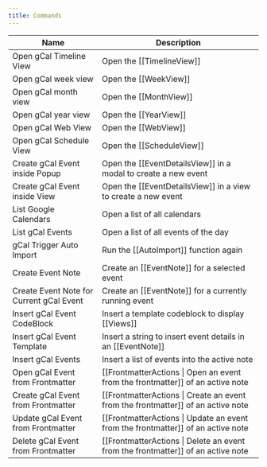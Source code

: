 ```yaml
---
title: Commands
---
```


|Name|Description|
|---|---|
|Open gCal Timeline View | Open the [[TimelineView]] |
|Open gCal week view | Open the [[WeekView]] |
|Open gCal month view | Open the [[MonthView]] |
|Open gCal year view | Open the [[YearView]] |
|Open gCal Web View | Open the [[WebView]] |
|Open gCal Schedule View | Open the [[ScheduleView]] |
|Create gCal Event inside Popup | Open the [[EventDetailsView]] in a modal to create a new event |
|Create gCal Event inside View | Open the [[EventDetailsView]] in a view to create a new event |
|List Google Calendars | Open a list of all calendars |
|List gCal Events | Open a list of all events of the day |
|gCal Trigger Auto Import | Run the [[AutoImport]] function again |
|Create Event Note | Create an [[EventNote]] for a selected event |
|Create Event Note for Current gCal Event | Create an [[EventNote]] for a currently running event |
|Insert gCal Event CodeBlock | Insert a template codeblock to display [[Views]] |
|Insert gCal Event Template | Insert a string to insert event details in an [[EventNote]] |
|Insert gCal Events | Insert a list of events into the active note |
|Open gCal Event from Frontmatter | [[FrontmatterActions \| Open an event from the frontmatter]] of an active note |
|Create gCal Event from Frontmatter | [[FrontmatterActions \| Create an event from the frontmatter]] of an active note |
|Update gCal Event from Frontmatter | [[FrontmatterActions \| Update an event from the frontmatter]] of an active note |
|Delete gCal Event from Frontmatter | [[FrontmatterActions \| Delete an event from the frontmatter]] of an active note |
